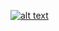 [![alt text](https://assets.postman.com/postman-docs/.png)](https://assets.postman.com/postman-docs.png)
